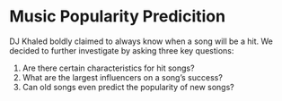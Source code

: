 # Music Popularity Predicition
 DJ Khaled boldly claimed to always know when a song will be a hit. We decided to further investigate by asking three key questions: 
 1. Are there certain characteristics for hit songs?
 2. What are the largest influencers on a song’s success?
 3. Can old songs even predict the popularity of new songs? 
